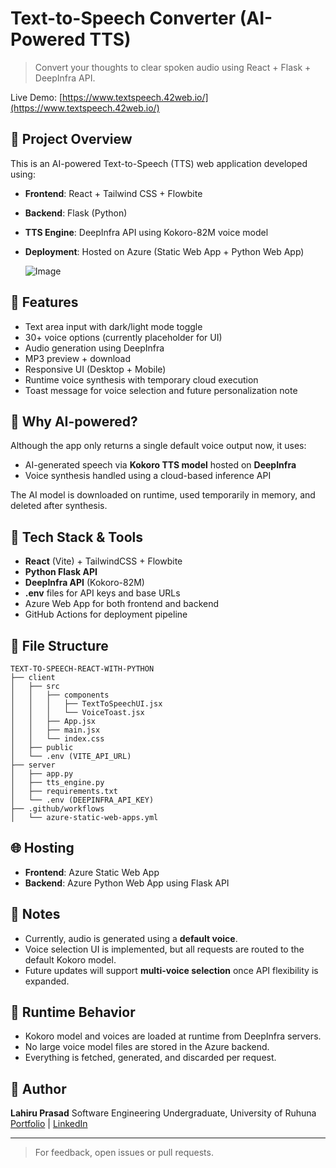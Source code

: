 # Text-to-Speech Converter (AI-Powered TTS)

> Convert your thoughts to clear spoken audio using React + Flask + DeepInfra API.

Live Demo: [https://www.textspeech.42web.io/](https://www.textspeech.42web.io/)

## 🚀 Project Overview

This is an AI-powered Text-to-Speech (TTS) web application developed using:

* **Frontend**: React + Tailwind CSS + Flowbite
* **Backend**: Flask (Python)
* **TTS Engine**: DeepInfra API using Kokoro-82M voice model
* **Deployment**: Hosted on Azure (Static Web App + Python Web App)

  ![Image](https://github.com/user-attachments/assets/899f9b7f-ecef-439e-8a80-846d0825e4a4)

## 🎯 Features

* Text area input with dark/light mode toggle
* 30+ voice options (currently placeholder for UI)
* Audio generation using DeepInfra
* MP3 preview + download
* Responsive UI (Desktop + Mobile)
* Runtime voice synthesis with temporary cloud execution
* Toast message for voice selection and future personalization note

## 🧠 Why AI-powered?

Although the app only returns a single default voice output now, it uses:

* AI-generated speech via **Kokoro TTS model** hosted on **DeepInfra**
* Voice synthesis handled using a cloud-based inference API

The AI model is downloaded on runtime, used temporarily in memory, and deleted after synthesis.

## 🔧 Tech Stack & Tools

* **React** (Vite) + TailwindCSS + Flowbite
* **Python Flask API**
* **DeepInfra API** (Kokoro-82M)
* **.env** files for API keys and base URLs
* Azure Web App for both frontend and backend
* GitHub Actions for deployment pipeline

## 📁 File Structure

```
TEXT-TO-SPEECH-REACT-WITH-PYTHON
├── client
│   ├── src
│   │   ├── components
│   │   │   ├── TextToSpeechUI.jsx
│   │   │   └── VoiceToast.jsx
│   │   ├── App.jsx
│   │   ├── main.jsx
│   │   └── index.css
│   ├── public
│   └── .env (VITE_API_URL)
├── server
│   ├── app.py
│   ├── tts_engine.py
│   ├── requirements.txt
│   └── .env (DEEPINFRA_API_KEY)
├── .github/workflows
│   └── azure-static-web-apps.yml
```

## 🌐 Hosting

* **Frontend**: Azure Static Web App
* **Backend**: Azure Python Web App using Flask API

## 📌 Notes

* Currently, audio is generated using a **default voice**.
* Voice selection UI is implemented, but all requests are routed to the default Kokoro model.
* Future updates will support **multi-voice selection** once API flexibility is expanded.

## 🧪 Runtime Behavior

* Kokoro model and voices are loaded at runtime from DeepInfra servers.
* No large voice model files are stored in the Azure backend.
* Everything is fetched, generated, and discarded per request.

## 👤 Author

**Lahiru Prasad**
Software Engineering Undergraduate, University of Ruhuna
[Portfolio](https://www.lahiruprasad.me/) | [LinkedIn](https://linkedin.com/in/lahiruprasad)

---

> For feedback, open issues or pull requests.
